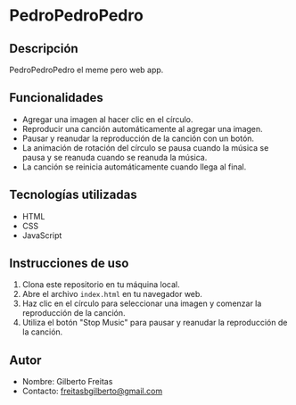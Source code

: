 # PedroPedroPedro

## Descripción
PedroPedroPedro el meme pero web app. 

## Funcionalidades
- Agregar una imagen al hacer clic en el círculo.
- Reproducir una canción automáticamente al agregar una imagen.
- Pausar y reanudar la reproducción de la canción con un botón.
- La animación de rotación del círculo se pausa cuando la música se pausa y se reanuda cuando se reanuda la música.
- La canción se reinicia automáticamente cuando llega al final.

## Tecnologías utilizadas
- HTML
- CSS
- JavaScript

## Instrucciones de uso
1. Clona este repositorio en tu máquina local.
2. Abre el archivo `index.html` en tu navegador web.
3. Haz clic en el círculo para seleccionar una imagen y comenzar la reproducción de la canción.
4. Utiliza el botón "Stop Music" para pausar y reanudar la reproducción de la canción.

## Autor
- Nombre: Gilberto Freitas
- Contacto: freitasbgilberto@gmail.com
